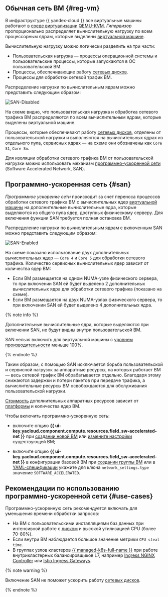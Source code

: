 ## Обычная сеть ВМ {#reg-vm}

В инфраструктуре {{ yandex-cloud }} все виртуальные машины работают в [среде виртуализации](../../glossary/virtualization.md) [QEMU-KVM](https://ru.wikipedia.org/wiki/QEMU). *Гипервизор* пропорционально распределяет вычислительную нагрузку по всем процессорным ядрам, которые выделены [виртуальной машине](../../glossary/vm.md).

Вычислительную нагрузку можно логически разделить на три части:

* Пользовательская нагрузка — процессы операционной системы и пользовательские процессы, которые запускаются в ОС пользовательской ВМ.
* Процессы, обеспечивающие работу [сетевых дисков](../../compute/concepts/disk.md).
* Процессы для обработки сетевой трафик ВМ.

Распределение нагрузки по вычислительным ядрам можно представить следующим образом:

![SAN-Disabled](../../_assets/compute/san-disabled.svg)

На схеме видно, что пользовательская нагрузка и обработка сетевого трафика ВМ распределяются по всем вычислительным ядрам, которые выделены виртуальной машине.

Процессы, которые обеспечивают работу [сетевых дисков](../../compute/concepts/disk.md), отделены от пользовательской нагрузки и выполняются на вычислительных ядрах из отдельного пула, сервисных ядрах — на схеме они обозначены как `Core S1`, `Core Sn`.

Для изоляции обработки сетевого трафика ВМ от пользовательской нагрузки можно использовать механизм [программно-ускоренной сети](#san) (Software Accelerated Network, SAN).

## Программно-ускоренная сеть {#san}

*Программное ускорение сети* происходит за счет переноса процессов обработки сетевого трафика ВМ с вычислительных ядер [виртуальной машины](../../compute/concepts/vm.md) на дополнительные вычислительные ядра, которые выделяются из общего пула ядер, доступных физическому серверу. Для включения функции SAN требуется полная остановка ВМ.

Распределение нагрузки по вычислительным ядрам с включенным SAN можно представить следующим образом:

![SAN-Enabled](../../_assets/compute/san-enabled.svg)

На схеме показано использование двух дополнительных вычислительных ядер — `Core 4` и `Core 5` для обработки сетевого трафика. Количество сервисных вычислительных ядер зависит от количества ядер ВМ:

* Если ВМ размещается на одном NUMA-узле физического сервера, то при включении SAN ей будет выделено 2 дополнительных вычислительных ядра для обработки сетевого трафика (показано на схеме).
* Если ВМ размещается на двух NUMA-узлах физического сервера, то при включении SAN ей будет выделено 4 дополнительных ядра.

{% note info %}

Дополнительные вычислительные ядра, которые выделяются при включении SAN, не будут видны внутри пользовательской ВМ.

SAN нельзя включить для виртуальной машины с [уровнем производительности](../../compute/concepts/performance-levels.md) меньше 100%.

{% endnote %}

Таким образом, c помощью SAN исключается борьба пользовательской и сервисной нагрузок за аппаратные ресурсы, на которых работает ВМ — весь сетевой трафик ВМ обрабатывается отдельно. Благодаря этому снижаются задержки и потери пакетов при передаче трафика, а вычислительные ресурсы ВМ освобождаются для обслуживания пользовательской нагрузки.

[Стоимость](../../compute/pricing.md#software-accelerated-network) дополнительных аппаратных ресурсов зависит от [платформы](../../compute/concepts/vm-platforms.md) и количества ядер ВМ.

Чтобы включить программно-ускоренную сеть:

* включите опцию **{{ ui-key.yacloud.component.compute.resources.field_sw-accelerated-net }}** при [создании новой ВМ](../../compute/operations/vm-create/create-linux-vm.md) или [измените настройки](../../compute/operations/vm-control/vm-update-resources.md#enable-software-accelerated-network) существующей ВМ;

* включите опцию **{{ ui-key.yacloud.component.compute.resources.field_sw-accelerated-net }}** в конфигурации базовой ВМ при [создании группы ВМ](../../compute/operations/instance-groups/create-fixed-group.md) или в [YAML-спецификации](../../compute/concepts/instance-groups/specification.md) укажите для ключа `network_settings.type` значение `SOFTWARE_ACCELERATED`.

## Рекомендации по использованию программно-ускоренной сети {#use-cases}

Программно-ускоренную сеть рекомендуется включать для уменьшения времени обработки запросов:

* На ВМ с пользовательскими инсталляциями баз данных при интенсивной работе с [диском](../../compute/concepts/disk.md) и высокой утилизацией CPU (более 70-80%).
* Если внутри ВМ наблюдается большое значение метрики `CPU steal time`.
* В группах узлов кластеров [{{ managed-k8s-full-name }}](../../managed-kubernetes/concepts/index.md) при работе внутрикластерных балансировщиков L7, например [Ingress NGINX Controller](https://kubernetes.github.io/ingress-nginx/) или [Istio Ingress Gateways](https://istio.io/latest/docs/tasks/traffic-management/ingress/ingress-control/).

{% note warning %}

Включение SAN не поможет ускорить работу [сетевых дисков](../../compute/concepts/disk.md).

{% endnote %}
